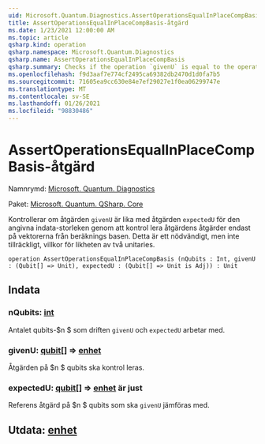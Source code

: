 ```yaml
---
uid: Microsoft.Quantum.Diagnostics.AssertOperationsEqualInPlaceCompBasis
title: AssertOperationsEqualInPlaceCompBasis-åtgärd
ms.date: 1/23/2021 12:00:00 AM
ms.topic: article
qsharp.kind: operation
qsharp.namespace: Microsoft.Quantum.Diagnostics
qsharp.name: AssertOperationsEqualInPlaceCompBasis
qsharp.summary: Checks if the operation `givenU` is equal to the operation `expectedU` on the given input size  by checking the action of the operations only on the vectors from the computational basis. This is a necessary, but not sufficient, condition for the equality of two unitaries.
ms.openlocfilehash: f9d3aaf7e774cf2495ca69382db2470d1d0fa7b5
ms.sourcegitcommit: 71605ea9cc630e84e7ef29027e1f0ea06299747e
ms.translationtype: MT
ms.contentlocale: sv-SE
ms.lasthandoff: 01/26/2021
ms.locfileid: "98830486"
---
```

# <a name="assertoperationsequalinplacecompbasis-operation"></a>AssertOperationsEqualInPlaceCompBasis-åtgärd

Namnrymd: [Microsoft. Quantum. Diagnostics](xref:Microsoft.Quantum.Diagnostics)

Paket: [Microsoft. Quantum. QSharp. Core](https://nuget.org/packages/Microsoft.Quantum.QSharp.Core)


Kontrollerar om åtgärden `givenU` är lika med åtgärden `expectedU` för den angivna indata-storleken genom att kontrol lera åtgärdens åtgärder endast på vektorerna från beräknings basen.
Detta är ett nödvändigt, men inte tillräckligt, villkor för likheten av två unitaries.

```qsharp
operation AssertOperationsEqualInPlaceCompBasis (nQubits : Int, givenU : (Qubit[] => Unit), expectedU : (Qubit[] => Unit is Adj)) : Unit
```


## <a name="input"></a>Indata

### <a name="nqubits--int"></a>nQubits: [int](xref:microsoft.quantum.lang-ref.int)

Antalet qubits-$n $ som driften `givenU` och `expectedU` arbetar med.


### <a name="givenu--qubit--unit"></a>givenU: [qubit](xref:microsoft.quantum.lang-ref.qubit)[] => [enhet](xref:microsoft.quantum.lang-ref.unit) 

Åtgärden på $n $ qubits ska kontrol leras.


### <a name="expectedu--qubit--unit--is-adj"></a>expectedU: [qubit](xref:microsoft.quantum.lang-ref.qubit)[] => [enhet](xref:microsoft.quantum.lang-ref.unit)  är just

Referens åtgärd på $n $ qubits som ska `givenU` jämföras med.



## <a name="output--unit"></a>Utdata: [enhet](xref:microsoft.quantum.lang-ref.unit)

